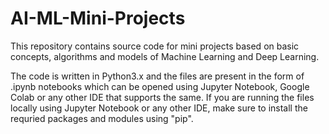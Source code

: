 # AI-ML-Mini-Projects
This repository contains source code for mini projects based on basic concepts, algorithms and models of Machine Learning and Deep Learning.

The code is written in Python3.x and the files are present in the form of .ipynb notebooks which can be opened using Jupyter Notebook, Google Colab 
or any other IDE that supports the same. If you are running the files locally using Jupyter Notebook or any other IDE, make sure to install the requried packages and modules using "pip".
